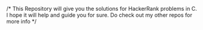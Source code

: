 /*
This Repository will give you the solutions for HackerRank problems in C.
I hope it will help and guide you for sure.
Do check out my other repos for more info */
